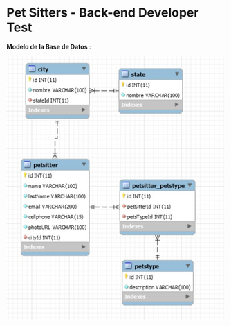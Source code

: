 # Pet Sitters - Back-end Developer Test

**Modelo de la Base de Datos** :

![Modelo BD](./modelo-BD-PetSitters.jpg "Modelo de la Base de Datos")

<!-- Realizado con tecnologías/librerías como lo son:

-   [Vite](https://vitejs.dev/)
-   [React.js](https://es.reactjs.org/)
-   [Material-UI](https://mui.com/)
-   [React-Router-Dom](https://reactrouter.com/)
-   [mockapi](https://mockapi.io) -->

<!-- ## Instalación

Posicionarse en la carpeta raíz y ejecutar los siguientes comandos para ejecuta la aplicación de manera local:

```
cd pet-sitters
npm install
npm run dev
```
 -->
